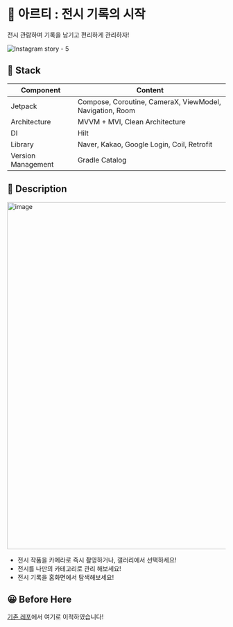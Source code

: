 # 🎨 아르티 : 전시 기록의 시작
전시 관람하며 기록을 남기고 편리하게 관리하자!

![Instagram story - 5](https://user-images.githubusercontent.com/70252417/234887246-25960d0e-f54a-4223-9f35-1ea246303358.png)

## 👻 Stack
| Component | Content |
| --- | --- |
| Jetpack | Compose, Coroutine, CameraX, ViewModel, Navigation, Room|
| Architecture | MVVM + MVI, Clean Architecture |
| DI | Hilt |
| Library | Naver, Kakao, Google Login, Coil, Retrofit |
| Version Management | Gradle Catalog |

## 📃 Description
<img width="800" alt="image" src="https://user-images.githubusercontent.com/70252417/234891393-0995706b-5c96-4263-b067-eee233af7315.png">

- 전시 작품을 카메라로 즉시 촬영하거나, 갤러리에서 선택하세요!
- 전시를 나만의 카테고리로 관리 해보세요!
- 전시 기록을 홈화면에서 탐색해보세요!


## 😀 Before Here
[기존 레포](https://github.com/YAPP-Github/21st-ALL-Rounder-Team-2-Android)에서 여기로 이적하였습니다!
